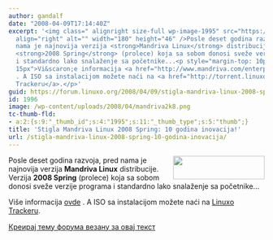 ```yaml
---
author: gandalf
date: "2008-04-09T17:14:40Z"
excerpt: '<img class=" alignright size-full wp-image-1995" src="https://linuxo.org/wp-content/uploads/2008/04/mandriva2k8.png"
  align="right" alt="" width="180" height="46" />Posle deset godina razvoja, pred
  nama je najnovija verzija <strong>Mandriva Linux</strong> distribucije. Verzija
  <strong>2008 Spring</strong> (prolece) koja sa sobom donosi sveže verzije programa
  i standardno lako snalaženje sa početnike...<p style="margin-top: 10px; margin-bottom:
  15px">Vi&scaron;e informacija <a href="http://www.mandriva.com/enterprise/en/company/press/mandriva-presents-its-latest-distribution-mandriva-linux-2008-spring">ovde</a>
  . A ISO sa instalacijom možete naći na <a href="http://torrent.linuxo.org/">Linuxo
  Trackeru</a>.</p>'
guid: https://forum.linuxo.org/2008/04/09/stigla-mandriva-linux-2008-spring-10-godina-inovacija/
id: 1996
image: /wp-content/uploads/2008/04/mandriva2k8.png
tc-thumb-fld:
- a:2:{s:9:"_thumb_id";s:4:"1995";s:11:"_thumb_type";s:5:"thumb";}
title: 'Stigla Mandriva Linux 2008 Spring: 10 godina inovacija!'
url: /stigla-mandriva-linux-2008-spring-10-godina-inovacija/
---
```

<img class=" alignright size-full wp-image-1995" src="https://linuxo.org/wp-content/uploads/2008/04/mandriva2k8.png" align="right" alt="" width="180" height="46" />Posle deset godina razvoja, pred nama je najnovija verzija **Mandriva Linux** distribucije. Verzija **2008 Spring** (prolece) koja sa sobom donosi sveže verzije programa i standardno lako snalaženje sa početnike&#8230;

<p style="margin-top: 10px; margin-bottom: 15px">
  Vi&scaron;e informacija <a href="http://www.mandriva.com/enterprise/en/company/press/mandriva-presents-its-latest-distribution-mandriva-linux-2008-spring">ovde</a> . A ISO sa instalacijom možete naći na <a href="http://torrent.linuxo.org/">Linuxo Trackeru</a>.
</p>

<!--break-->

[Креирај тему форума везану за овај текст](https://linuxo.org/nova-tema-na-forumu/?se_pid=1996)
